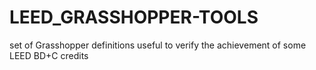 # LEED_GRASSHOPPER-TOOLS
set of Grasshopper definitions useful to verify the achievement of some LEED BD+C credits

